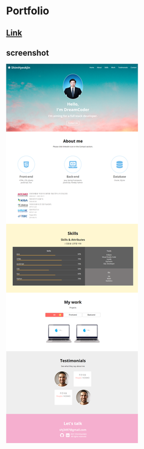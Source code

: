 # Portfolio

## [Link](https://shj3497.github.io/portfolio/)

## screenshot

![screenshot](imgs/portfolio_img.png)
